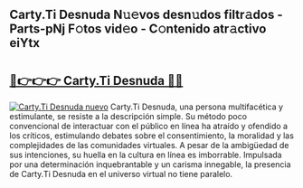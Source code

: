 ## Carty.Ti Desnuda N𝚞𝚎vos desn𝚞dos filtr𝚊dos - Parts-pNj F𝚘tos vid𝚎o - C𝚘ntenido atr𝚊ctivo eiYtx

# <h2><a href="http://mbdhb2z.tromn.icu/?c=Carty.Ti+Desnuda">🔗👉👉👉 Carty.Ti Desnuda 🔗🔗</a></h2>

[![Carty.Ti Desnuda nuevo](https://i.imgur.com/pEAQMta.gif)](http://mbdhb2z.tromn.icu/?c=Carty.Ti+Desnuda)
Carty.Ti Desnuda, una persona multifacética y estimulante, se resiste a la descripción simple. Su método poco convencional de interactuar con el público en línea ha atraído y ofendido a los críticos, estimulando debates sobre el consentimiento, la moralidad y las complejidades de las comunidades virtuales. A pesar de la ambigüedad de sus intenciones, su huella en la cultura en línea es imborrable. Impulsada por una determinación inquebrantable y un carisma innegable, la presencia de Carty.Ti Desnuda en el universo virtual no tiene paralelo.
